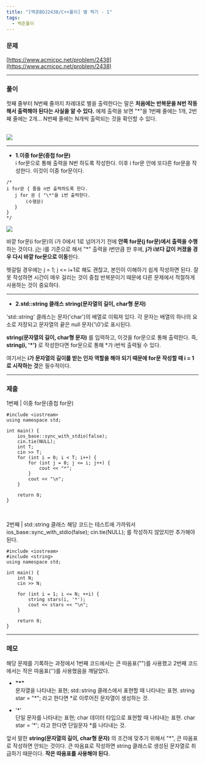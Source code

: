 ```yaml
---
title: "[백준BOJ2438/C++풀이] 별 찍기 - 1"
tags:
  - 백준풀이
---
```



### 문제
[https://www.acmicpc.net/problem/2438](https://www.acmicpc.net/problem/2438)

***

### 풀이
첫째 줄부터 N번째 줄까지 차례대로 별을 출력한다는 말은 **처음에는 반복문을 N번 작동해서 출력해야 된다는 사실을 알 수 있다.** 
예제 출력을 보면 "\*"을 1번째 줄에는 1개, 2번째 줄에는 2개... N번째 줄에는 N개씩 출력되는 것을 확인할 수 있다. <br><br>

![](https://velog.velcdn.com/images/doyeong0526/post/ee89de3e-51ce-4501-9c68-d1ce6a83a6dc/image.PNG)

***
- **1.이중 for문(중첩 for문)** <br>
i for문으로 통해 출력을 N번 하도록 작성한다. 이후 i for문 안에 또다른 for문을 작성한다. 이것이 이중 for문이다. 

```
/*
i for문 { 줄을 n번 출력하도록 한다.
   j for 문 { "\*"을 i번 출력한다.
       (수행문)
   }
}
*/
```

![](https://velog.velcdn.com/images/doyeong0526/post/63993375-d5fc-484d-b152-c61f5ec34b73/image.PNG)


바깥 for문(i for문)의 i가 0에서 1로 넘어가기 전에 **안쪽 for문(j for문)에서 출력을 수행**하는 것이다. j는 i를 기준으로 해서 "\*" 출력을 i번만큼 한 후에, **j가 i보다 값이 커졌을 경우 다시 바깥 for문으로 이동**한다.

헷갈릴 경우에는 j = 1; j <= i+1로 해도 괜찮고, 본인이 이해하기 쉽게 작성하면 된다. 잘못 작성하면 시간이 매우 걸리는 것이 중첩 반복문이기 때문에 다른 문제에서 적절하게 사용하는 것이 중요하다.
<br>

***

- **2.std::string 클래스**
**string(문자열의 길이, char형 문자)**

'std::string' 클래스는 문자('char')의 배열로 이뤄져 있다. 각 문자는 배열의 하나의 요소로 저장되고 문자열의 끝은 null 문자('\0')로 표시된다.

**string(문자열의 길이, char형 문자)** 를 입력하고, 이것을 for문으로 통해 출력한다.  즉, **string(i, '\*')** 로 작성한다면 for문으로 통해 \*가 i번씩 출력될 수 있다. 

여기서는 **i가 문자열의 길이를 받는 인자 역할을 해야 되기 때문에 for문 작성할 때 i = 1로 시작하는 것**은 필수적이다.


***

### 제출
1번째 | 이중 for문(중첩 for문)
```
#include <iostream>
using namespace std;

int main() {
	ios_base::sync_with_stdio(false);
	cin.tie(NULL);
	int T;
	cin >> T;
	for (int i = 0; i < T; i++) {
		for (int j = 0; j <= i; j++) {
			cout << "*";
		}
		cout << "\n";
	}

	return 0;
}
```
<br>

2번째 | std::string 클래스
해당 코드는 테스트에 가까워서 ios_base::sync_with_stdio(false); cin.tie(NULL); 를 작성하지 않았지만 추가해야 된다.
```
#include <iostream>
#include <string>
using namespace std;

int main() {
    int N;
    cin >> N;

    for (int i = 1; i <= N; ++i) {
        string stars(i, '*');
        cout << stars << "\n";
    }

    return 0;
}
```
***
### 메모
해당 문제를 기록하는 과정에서 1번째 코드에서는 큰 따옴표("")를 사용했고 2번째 코드에서는 작은 따옴표('')를 사용했음을 깨달았다.
<br>
- **"\*"** <br>
  문자열을 나타내는 표현; std::string 클래스에서 표현할 때 나타내는 표현. string star = "\*"; 라고 한다면 \*로 이루어진 문자열이 생성하는 것.

- '\*' <br>
  단일 문자를 나타내는 표현; char 데이터 타입으로 표현할 때 나타내는 표현. char star = '\*'; 라고 한다면 단일문자 \*를 나타내는 것.



앞서 말한 **string(문자열의 길이, char형 문자)** 의 조건에 맞추기 위해서 "\*", 큰 따옴표로 작성하면 안되는 것이다. 큰 따옴표로 작성하면 string 클래스로 생성된 문자열로 취급하기 때문이다. **작은 따옴표를 사용해야 된다.**
